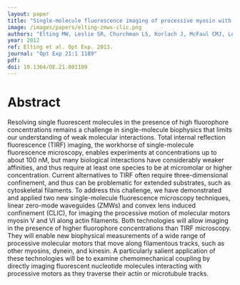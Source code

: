 ```yaml
---
layout: paper
title: "Single-molecule fluorescence imaging of processive myosin with enhanced background suppression using linear zero-mode waveguides (ZMWs) and convex lens induced confinement (CLIC)"
image: /images/papers/elting-zmws-clic.png
authors: "Elting MW, Leslie SR, Churchman LS, Korlach J, McFaul CMJ, Leith JS, Levene MJ, Cohen AE, Spudich JA"
year: 2012
ref: Elting et al. Opt Exp. 2013. 
journal: "Opt Exp 21:1 1189"
pdf: 
doi: 10.1364/OE.21.001189
---
```


# Abstract

Resolving single fluorescent molecules in the presence of high fluorophore concentrations remains a challenge in single-molecule biophysics that limits our understanding of weak molecular interactions. Total internal reflection fluorescence (TIRF) imaging, the workhorse of single-molecule fluorescence microscopy, enables experiments at concentrations up to about 100 nM, but many biological interactions have considerably weaker affinities, and thus require at least one species to be at micromolar or higher concentration. Current alternatives to TIRF often require three-dimensional confinement, and thus can be problematic for extended substrates, such as cytoskeletal filaments. To address this challenge, we have demonstrated and applied two new single-molecule fluorescence microscopy techniques, linear zero-mode waveguides (ZMWs) and convex lens induced confinement (CLIC), for imaging the processive motion of molecular motors myosin V and VI along actin filaments. Both technologies will allow imaging in the presence of higher fluorophore concentrations than TIRF microscopy. They will enable new biophysical measurements of a wide range of processive molecular motors that move along filamentous tracks, such as other myosins, dynein, and kinesin. A particularly salient application of these technologies will be to examine chemomechanical coupling by directly imaging fluorescent nucleotide molecules interacting with processive motors as they traverse their actin or microtubule tracks.
